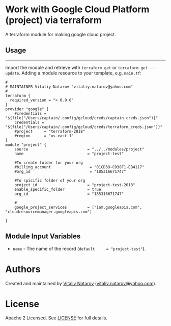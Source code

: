 # Work with Google Cloud  Platform (project) via terraform

A terraform module for making google cloud project.

## Usage
--------

Import the module and retrieve with ```terraform get``` or ```terraform get --update```. Adding a module resource to your template, e.g. `main.tf`:

```
#
# MAINTAINER Vitaliy Natarov "vitaliy.natarov@yahoo.com"
#
terraform {
  required_version = "> 0.9.0"
}
provider "google" {
    #credentials = "${file("/Users/captain/.config/gcloud/creds/captain_creds.json")}"
    credentials = "${file("/Users/captain/.config/gcloud/creds/terraform_creds.json")}"
    #project     = "terraform-2018"
    #region      = "us-east-1"
}
module "project" {
    source                          = "../../modules/project"
    name                            = "project-test"

    #To create folder for your org
    #billing_account                 = "01CD39-CD38F1-EB4117"
    #org_id                          = "185316671747"

    #To spicific folder of your org
    project_id                      = "project-test-2018"
    enable_specific_folder          = true
    org_id                          = "185316671747"

    #
    google_project_services         = ["iam.googleapis.com", "cloudresourcemanager.googleapis.com"]

}
```

Module Input Variables
----------------------
- `name` - The name of the record (`default     = "project-test"`).


Authors
=======

Created and maintained by [Vitaliy Natarov](https://github.com/SebastianUA)
(vitaliy.natarov@yahoo.com).

License
=======

Apache 2 Licensed. See [LICENSE](https://github.com/SebastianUA/terraform/blob/master/LICENSE) for full details.

